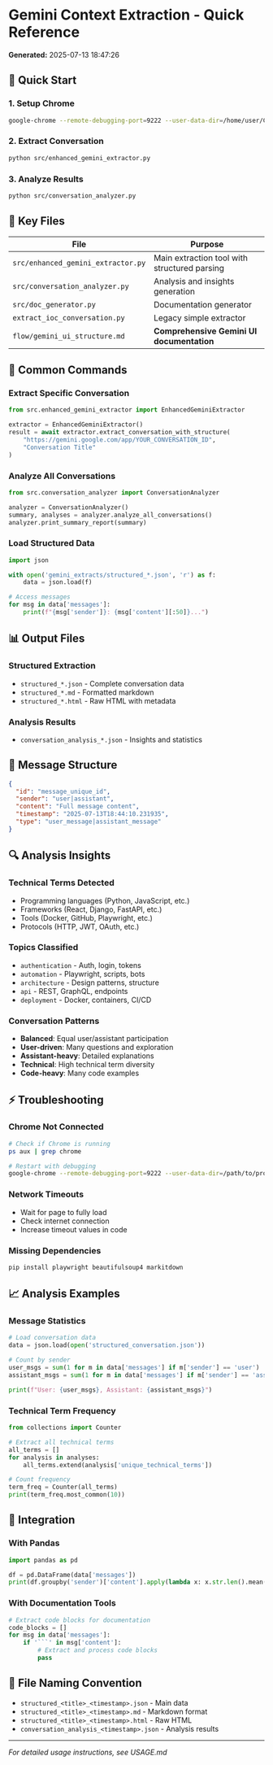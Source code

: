 # Gemini Context Extraction - Quick Reference

**Generated:** 2025-07-13 18:47:26

## 🚀 Quick Start

### 1. Setup Chrome
```bash
google-chrome --remote-debugging-port=9222 --user-data-dir=/home/user/ChromeProfiles/default
```

### 2. Extract Conversation
```bash
python src/enhanced_gemini_extractor.py
```

### 3. Analyze Results
```bash
python src/conversation_analyzer.py
```

## 📁 Key Files

| File | Purpose |
|------|---------|
| `src/enhanced_gemini_extractor.py` | Main extraction tool with structured parsing |
| `src/conversation_analyzer.py` | Analysis and insights generation |
| `src/doc_generator.py` | Documentation generator |
| `extract_ioc_conversation.py` | Legacy simple extractor |
| `flow/gemini_ui_structure.md` | **Comprehensive Gemini UI documentation** |

## 🔧 Common Commands

### Extract Specific Conversation
```python
from src.enhanced_gemini_extractor import EnhancedGeminiExtractor

extractor = EnhancedGeminiExtractor()
result = await extractor.extract_conversation_with_structure(
    "https://gemini.google.com/app/YOUR_CONVERSATION_ID",
    "Conversation Title"
)
```

### Analyze All Conversations
```python
from src.conversation_analyzer import ConversationAnalyzer

analyzer = ConversationAnalyzer()
summary, analyses = analyzer.analyze_all_conversations()
analyzer.print_summary_report(summary)
```

### Load Structured Data
```python
import json

with open('gemini_extracts/structured_*.json', 'r') as f:
    data = json.load(f)

# Access messages
for msg in data['messages']:
    print(f"{msg['sender']}: {msg['content'][:50]}...")
```

## 📊 Output Files

### Structured Extraction
- `structured_*.json` - Complete conversation data
- `structured_*.md` - Formatted markdown
- `structured_*.html` - Raw HTML with metadata

### Analysis Results
- `conversation_analysis_*.json` - Insights and statistics

## 🎯 Message Structure

```json
{
  "id": "message_unique_id",
  "sender": "user|assistant", 
  "content": "Full message content",
  "timestamp": "2025-07-13T18:44:10.231935",
  "type": "user_message|assistant_message"
}
```

## 🔍 Analysis Insights

### Technical Terms Detected
- Programming languages (Python, JavaScript, etc.)
- Frameworks (React, Django, FastAPI, etc.)
- Tools (Docker, GitHub, Playwright, etc.)
- Protocols (HTTP, JWT, OAuth, etc.)

### Topics Classified
- `authentication` - Auth, login, tokens
- `automation` - Playwright, scripts, bots
- `architecture` - Design patterns, structure
- `api` - REST, GraphQL, endpoints
- `deployment` - Docker, containers, CI/CD

### Conversation Patterns
- **Balanced**: Equal user/assistant participation
- **User-driven**: Many questions and exploration
- **Assistant-heavy**: Detailed explanations
- **Technical**: High technical term diversity
- **Code-heavy**: Many code examples

## ⚡ Troubleshooting

### Chrome Not Connected
```bash
# Check if Chrome is running
ps aux | grep chrome

# Restart with debugging
google-chrome --remote-debugging-port=9222 --user-data-dir=/path/to/profile
```

### Network Timeouts
- Wait for page to fully load
- Check internet connection
- Increase timeout values in code

### Missing Dependencies
```bash
pip install playwright beautifulsoup4 markitdown
```

## 📈 Analysis Examples

### Message Statistics
```python
# Load conversation data
data = json.load(open('structured_conversation.json'))

# Count by sender
user_msgs = sum(1 for m in data['messages'] if m['sender'] == 'user')
assistant_msgs = sum(1 for m in data['messages'] if m['sender'] == 'assistant')

print(f"User: {user_msgs}, Assistant: {assistant_msgs}")
```

### Technical Term Frequency
```python
from collections import Counter

# Extract all technical terms
all_terms = []
for analysis in analyses:
    all_terms.extend(analysis['unique_technical_terms'])

# Count frequency
term_freq = Counter(all_terms)
print(term_freq.most_common(10))
```

## 🔗 Integration

### With Pandas
```python
import pandas as pd

df = pd.DataFrame(data['messages'])
print(df.groupby('sender')['content'].apply(lambda x: x.str.len().mean()))
```

### With Documentation Tools
```python
# Extract code blocks for documentation
code_blocks = []
for msg in data['messages']:
    if '```' in msg['content']:
        # Extract and process code blocks
        pass
```

## 📝 File Naming Convention

- `structured_<title>_<timestamp>.json` - Main data
- `structured_<title>_<timestamp>.md` - Markdown format  
- `structured_<title>_<timestamp>.html` - Raw HTML
- `conversation_analysis_<timestamp>.json` - Analysis results

---

*For detailed usage instructions, see USAGE.md*
